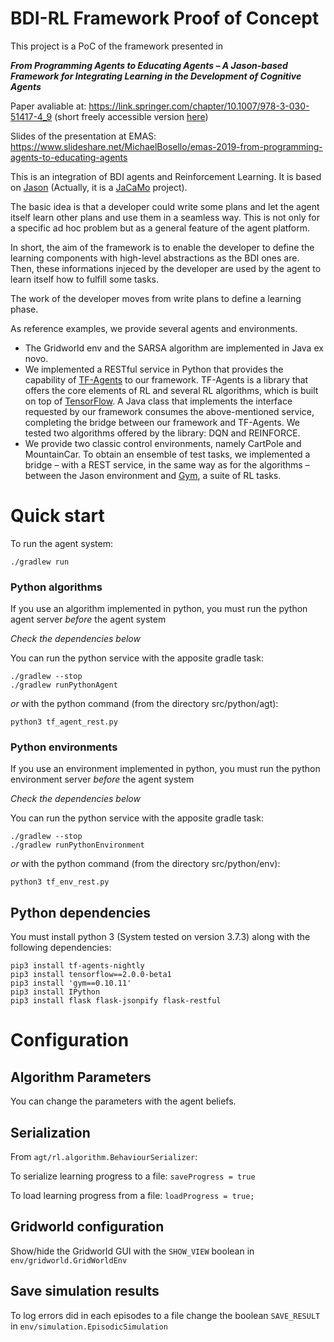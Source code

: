 # BDI-RL Framework Proof of Concept
This project is a PoC of the framework presented in 

***From Programming Agents to Educating Agents – A Jason-based Framework for Integrating Learning in the Development of Cognitive Agents***

Paper avaliable at: https://link.springer.com/chapter/10.1007/978-3-030-51417-4_9 (short freely accessible version [here](https://cgi.csc.liv.ac.uk/~lad/emas2019/accepted/EMAS2019_paper_33.pdf))

Slides of the presentation at EMAS: https://www.slideshare.net/MichaelBosello/emas-2019-from-programming-agents-to-educating-agents

This is an integration of BDI agents and Reinforcement Learning.
It is based on [Jason](http://jason.sourceforge.net/wp/) (Actually, it is a [JaCaMo](http://jacamo.sourceforge.net/) project).

The basic idea is that a developer could write some plans and let the agent itself learn other plans and use them in a seamless way. This is not only for a specific ad hoc problem but as a general feature of the agent platform.

In short, the aim of the framework is to enable the developer to define the learning components with high-level abstractions as the BDI ones are. Then, these informations injeced by the developer are used by the agent to learn itself how to fulfill some tasks. 

The work of the developer moves from write plans to define a learning phase.

As reference examples, we provide several agents and environments.
+ The Gridworld env and the SARSA algorithm are implemented in Java ex novo.
+ We implemented a RESTful service in Python that provides the capability of [TF-Agents](https://github.com/tensorflow/agents) to our framework. TF-Agents is a library that offers the core elements of RL and several RL algorithms, which is built on top of [TensorFlow](https://www.tensorflow.org/). A Java class that implements the interface requested by our framework consumes the above-mentioned service, completing the bridge between our framework and TF-Agents. We tested two algorithms offered by the library: DQN and REINFORCE.
+ We provide two classic control environments, namely CartPole and MountainCar. To obtain an ensemble of test tasks, we implemented a bridge – with a REST service, in the same way as for the algorithms – between the Jason environment and [Gym](https://github.com/openai/gym), a suite of RL tasks.

# Quick start
To run the agent system:

	./gradlew run

### Python algorithms 
If you use an algorithm implemented in python, you must run the python agent server _before_ the agent system

*Check the dependencies below*

You can run the python service with the apposite gradle task:

	./gradlew --stop
	./gradlew runPythonAgent

_or_ with the python command (from the directory src/python/agt):

	python3 tf_agent_rest.py

### Python environments 
If you use an environment implemented in python, you must run the python environment server _before_ the agent system

*Check the dependencies below*

You can run the python service with the apposite gradle task:

	./gradlew --stop
	./gradlew runPythonEnvironment

_or_ with the python command (from the directory src/python/env):

	python3 tf_env_rest.py

## Python dependencies
You must install python 3 (System tested on version 3.7.3) along with the following dependencies:

	pip3 install tf-agents-nightly
	pip3 install tensorflow==2.0.0-beta1
	pip3 install 'gym==0.10.11'
	pip3 install IPython
	pip3 install flask flask-jsonpify flask-restful
# Configuration
## Algorithm Parameters
You can change the parameters with the agent beliefs.

## Serialization
From `agt/rl.algorithm.BehaviourSerializer`:

To serialize learning progress to a file: `saveProgress = true`

To load learning progress from a file: `loadProgress = true;`

## Gridworld configuration
Show/hide the Gridworld GUI with the `SHOW_VIEW` boolean in `env/gridworld.GridWorldEnv`

## Save simulation results
To log errors did in each episodes to a file change the boolean `SAVE_RESULT` in `env/simulation.EpisodicSimulation`
